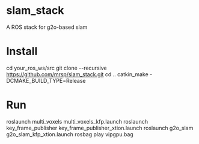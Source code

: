 # slam_stack
A ROS stack for g2o-based slam

# Install
cd your_ros_ws/src
git clone --recursive https://github.com/mrsp/slam_stack.git
cd ..
catkin_make -DCMAKE_BUILD_TYPE=Release


# Run
roslaunch multi_voxels multi_voxels_kfp.launch
roslaunch key_frame_publisher key_frame_publisher_xtion.launch
roslaunch g2o_slam g2o_slam_kfp_xtion.launch
rosbag play vipgpu.bag
